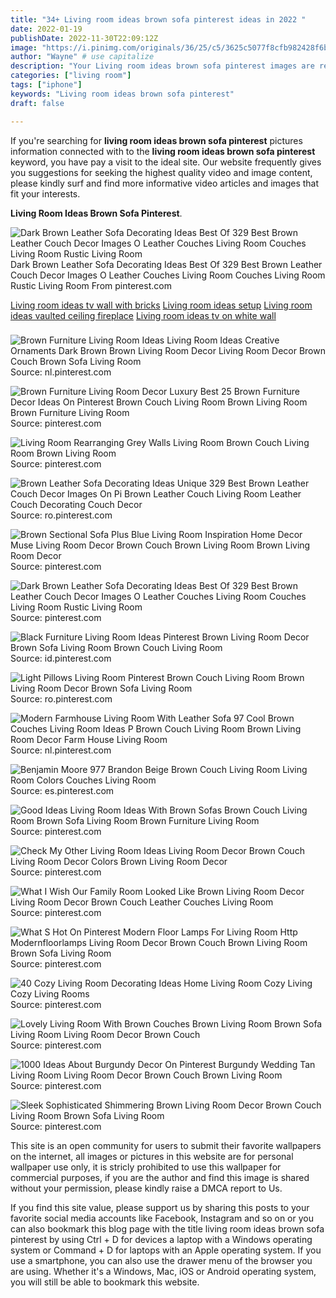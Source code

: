 ```yaml
---
title: "34+ Living room ideas brown sofa pinterest ideas in 2022 "
date: 2022-01-19
publishDate: 2022-11-30T22:09:12Z
image: "https://i.pinimg.com/originals/36/25/c5/3625c5077f8cfb982428f6b158e48b73.jpg"
author: "Wayne" # use capitalize
description: "Your Living room ideas brown sofa pinterest images are ready. Living room ideas brown sofa pinterest are a topic that is being searched for and liked by netizens now. You can Download the Living room ideas brown sofa pinterest files here. Download all royalty-free photos and vectors."
categories: ["living room"]
tags: ["iphone"]
keywords: "Living room ideas brown sofa pinterest"
draft: false

---
```


If you're searching for **living room ideas brown sofa pinterest** pictures information connected with to the **living room ideas brown sofa pinterest** keyword, you have pay a visit to the ideal  site.  Our website frequently  gives you  suggestions  for seeking  the highest  quality video and image  content, please kindly surf and find more informative video articles and images  that fit your interests.

**Living Room Ideas Brown Sofa Pinterest**. 

![Dark Brown Leather Sofa Decorating Ideas Best Of 329 Best Brown Leather Couch Decor Images O Leather Couches Living Room Couches Living Room Rustic Living Room](https://i.pinimg.com/564x/81/bc/99/81bc9925bdbe675e1f8d2d6d4d3d59ec.jpg "Dark Brown Leather Sofa Decorating Ideas Best Of 329 Best Brown Leather Couch Decor Images O Leather Couches Living Room Couches Living Room Rustic Living Room")
Dark Brown Leather Sofa Decorating Ideas Best Of 329 Best Brown Leather Couch Decor Images O Leather Couches Living Room Couches Living Room Rustic Living Room From pinterest.com

[Living room ideas tv wall with bricks](/living-room-ideas-tv-wall-with-bricks/)
[Living room ideas setup](/living-room-ideas-setup/)
[Living room ideas vaulted ceiling fireplace](/living-room-ideas-vaulted-ceiling-fireplace/)
[Living room ideas tv on white wall](/living-room-ideas-tv-on-white-wall/)



### 

 


![Brown Furniture Living Room Ideas Living Room Ideas Creative Ornaments Dark Brown Brown Living Room Decor Living Room Decor Brown Couch Brown Sofa Living Room](https://i.pinimg.com/originals/e5/c1/c1/e5c1c182661bd504223622de394bdb16.jpg "Brown Furniture Living Room Ideas Living Room Ideas Creative Ornaments Dark Brown Brown Living Room Decor Living Room Decor Brown Couch Brown Sofa Living Room")
Source: nl.pinterest.com

 

![Brown Furniture Living Room Decor Luxury Best 25 Brown Furniture Decor Ideas On Pinterest Brown Couch Living Room Brown Living Room Brown Furniture Living Room](https://i.pinimg.com/originals/8f/dc/e0/8fdce02a3a57632197cd11315684261d.jpg "Brown Furniture Living Room Decor Luxury Best 25 Brown Furniture Decor Ideas On Pinterest Brown Couch Living Room Brown Living Room Brown Furniture Living Room")
Source: pinterest.com

 

![Living Room Rearranging Grey Walls Living Room Brown Couch Living Room Brown Living Room](https://i.pinimg.com/736x/a8/c2/16/a8c2161be195321f1dc9a92f99c037e2.jpg "Living Room Rearranging Grey Walls Living Room Brown Couch Living Room Brown Living Room")
Source: pinterest.com

 

![Brown Leather Sofa Decorating Ideas Unique 329 Best Brown Leather Couch Decor Images On Pi Brown Leather Couch Living Room Leather Couch Decorating Couch Decor](https://i.pinimg.com/originals/01/3f/8e/013f8eee2e96de0d53fd3b40dcd675a4.jpg "Brown Leather Sofa Decorating Ideas Unique 329 Best Brown Leather Couch Decor Images On Pi Brown Leather Couch Living Room Leather Couch Decorating Couch Decor")
Source: ro.pinterest.com

 

![Brown Sectional Sofa Plus Blue Living Room Inspiration Home Decor Muse Living Room Decor Brown Couch Brown Living Room Brown Living Room Decor](https://i.pinimg.com/736x/46/6e/e2/466ee2fc73e3c433bbe4bcb345eb1d93.jpg "Brown Sectional Sofa Plus Blue Living Room Inspiration Home Decor Muse Living Room Decor Brown Couch Brown Living Room Brown Living Room Decor")
Source: pinterest.com

 

![Dark Brown Leather Sofa Decorating Ideas Best Of 329 Best Brown Leather Couch Decor Images O Leather Couches Living Room Couches Living Room Rustic Living Room](https://i.pinimg.com/564x/81/bc/99/81bc9925bdbe675e1f8d2d6d4d3d59ec.jpg "Dark Brown Leather Sofa Decorating Ideas Best Of 329 Best Brown Leather Couch Decor Images O Leather Couches Living Room Couches Living Room Rustic Living Room")
Source: pinterest.com

 

![Black Furniture Living Room Ideas Pinterest Brown Living Room Decor Brown Sofa Living Room Brown Couch Living Room](https://i.pinimg.com/736x/8c/6e/77/8c6e77135a38947ef9377e53a6a3a474.jpg "Black Furniture Living Room Ideas Pinterest Brown Living Room Decor Brown Sofa Living Room Brown Couch Living Room")
Source: id.pinterest.com

 

![Light Pillows Living Room Pinterest Brown Couch Living Room Brown Living Room Decor Brown Sofa Living Room](https://i.pinimg.com/originals/a5/08/f8/a508f873b0201b002bcb86bf06784e0e.jpg "Light Pillows Living Room Pinterest Brown Couch Living Room Brown Living Room Decor Brown Sofa Living Room")
Source: ro.pinterest.com

 

![Modern Farmhouse Living Room With Leather Sofa 97 Cool Brown Couches Living Room Ideas P Brown Couch Living Room Brown Living Room Decor Farm House Living Room](https://i.pinimg.com/736x/d8/69/aa/d869aacbf65959d2f2e6897829ada37e.jpg "Modern Farmhouse Living Room With Leather Sofa 97 Cool Brown Couches Living Room Ideas P Brown Couch Living Room Brown Living Room Decor Farm House Living Room")
Source: nl.pinterest.com

 

![Benjamin Moore 977 Brandon Beige Brown Couch Living Room Living Room Colors Couches Living Room](https://i.pinimg.com/originals/f8/62/89/f8628928d39e5b30dec8487f61591873.jpg "Benjamin Moore 977 Brandon Beige Brown Couch Living Room Living Room Colors Couches Living Room")
Source: es.pinterest.com

 

![Good Ideas Living Room Ideas With Brown Sofas Brown Couch Living Room Brown Sofa Living Room Brown Furniture Living Room](https://i.pinimg.com/736x/6e/0e/b9/6e0eb90bfb9fd04a35511f33de05ceb6--couches-living-rooms-brown-living-rooms.jpg "Good Ideas Living Room Ideas With Brown Sofas Brown Couch Living Room Brown Sofa Living Room Brown Furniture Living Room")
Source: pinterest.com

 

![Check My Other Living Room Ideas Living Room Decor Brown Couch Living Room Decor Colors Brown Living Room Decor](https://i.pinimg.com/originals/b2/a0/77/b2a077517b3080339f4f3380799efbd7.jpg "Check My Other Living Room Ideas Living Room Decor Brown Couch Living Room Decor Colors Brown Living Room Decor")
Source: pinterest.com

 

![What I Wish Our Family Room Looked Like Brown Living Room Decor Living Room Decor Brown Couch Leather Couches Living Room](https://i.pinimg.com/originals/de/1f/9b/de1f9b547d52a12b95561d697ae6a71c.jpg "What I Wish Our Family Room Looked Like Brown Living Room Decor Living Room Decor Brown Couch Leather Couches Living Room")
Source: pinterest.com

 

![What S Hot On Pinterest Modern Floor Lamps For Living Room Http Modernfloorlamps Living Room Decor Brown Couch Brown Living Room Brown Sofa Living Room](https://i.pinimg.com/736x/3c/fe/df/3cfedfb194eb6f159236c2a5f97a3895--brown-sofa-decor-brown-couch-grey-pillows.jpg "What S Hot On Pinterest Modern Floor Lamps For Living Room Http Modernfloorlamps Living Room Decor Brown Couch Brown Living Room Brown Sofa Living Room")
Source: pinterest.com

 

![40 Cozy Living Room Decorating Ideas Home Living Room Cozy Living Cozy Living Rooms](https://i.pinimg.com/736x/7e/e2/dc/7ee2dc322eeb5b557c1594516f6c90ad--brown-couch-brown-leather-couches.jpg "40 Cozy Living Room Decorating Ideas Home Living Room Cozy Living Cozy Living Rooms")
Source: pinterest.com

 

![Lovely Living Room With Brown Couches Brown Living Room Brown Sofa Living Room Living Room Decor Brown Couch](https://i.pinimg.com/736x/e7/41/3b/e7413bf1d543a253a80db7319dfebd97--dark-brown-couch-brown-sofas.jpg "Lovely Living Room With Brown Couches Brown Living Room Brown Sofa Living Room Living Room Decor Brown Couch")
Source: pinterest.com

 

![1000 Ideas About Burgundy Decor On Pinterest Burgundy Wedding Tan Living Room Living Room Decor Brown Couch Brown Living Room](https://i.pinimg.com/originals/b1/26/65/b12665d66e6931545a2fb0a6bbc29811.jpg "1000 Ideas About Burgundy Decor On Pinterest Burgundy Wedding Tan Living Room Living Room Decor Brown Couch Brown Living Room")
Source: pinterest.com

 

![Sleek Sophisticated Shimmering Brown Living Room Decor Brown Couch Living Room Brown Sofa Living Room](https://i.pinimg.com/originals/36/25/c5/3625c5077f8cfb982428f6b158e48b73.jpg "Sleek Sophisticated Shimmering Brown Living Room Decor Brown Couch Living Room Brown Sofa Living Room")
Source: pinterest.com

 

This site is an open community for users to submit their favorite wallpapers on the internet, all images or pictures in this website are for personal wallpaper use only, it is stricly prohibited to use this wallpaper for commercial purposes, if you are the author and find this image is shared without your permission, please kindly raise a DMCA report to Us.

If you find this site value, please support us by sharing this posts to your favorite social media accounts like Facebook, Instagram and so on or you can also bookmark this blog page with the title living room ideas brown sofa pinterest by using Ctrl + D for devices a laptop with a Windows operating system or Command + D for laptops with an Apple operating system. If you use a smartphone, you can also use the drawer menu of the browser you are using. Whether it's a Windows, Mac, iOS or Android operating system, you will still be able to bookmark this website.
